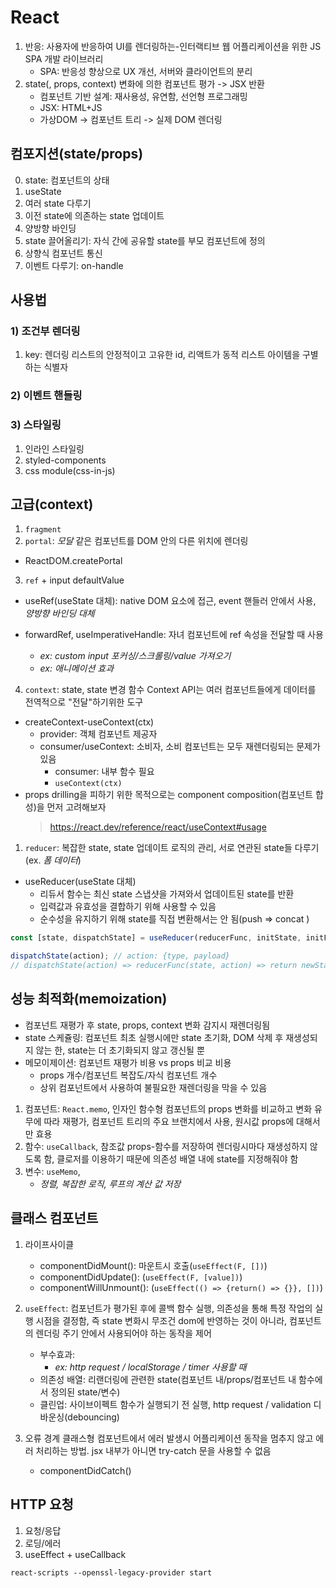 # React

1. 반응: 사용자에 반응하여 UI를 렌더링하는-인터랙티브 웹 어플리케이션을 위한 JS SPA 개발 라이브러리
   - SPA: 반응성 향상으로 UX 개선, 서버와 클라이언트의 분리
2. state(, props, context) 변화에 의한 컴포넌트 평가 -> JSX 반환
   - 컴포넌트 기반 설계: 재사용성, 유연함, 선언형 프로그래밍
   - JSX: HTML+JS
   - 가상DOM -> 컴포넌트 트리 -> 실제 DOM 렌더링

## 컴포지션(state/props)

0. state: 컴포넌트의 상태
1. useState
2. 여러 state 다루기
3. 이전 state에 의존하는 state 업데이트
4. 양방향 바인딩
5. state 끌어올리기: 자식 간에 공유할 state를 부모 컴포넌트에 정의
6. 상향식 컴포넌트 통신
7. 이벤트 다루기: on-handle

## 사용법

### 1) 조건부 렌더링

1. key: 렌더링 리스트의 안정적이고 고유한 id, 리액트가 동적 리스트 아이템을 구별하는 식별자

### 2) 이벤트 핸들링

### 3) 스타일링

1. 인라인 스타일링
2. styled-components
3. css module(css-in-js)

## 고급(context)

1. `fragment`
2. `portal`: _모달_ 같은 컴포넌트를 DOM 안의 다른 위치에 렌더링

- ReactDOM.createPortal

3. `ref` + input defaultValue

- useRef(useState 대체): native DOM 요소에 접근, event 핸들러 안에서 사용, _양방향 바인딩 대체_

- forwardRef, useImperativeHandle: 자녀 컴포넌트에 ref 속성을 전달할 때 사용
  - _ex: custom input 포커싱/스크롤링/value 가져오기_
  - _ex: 애니메이션 효과_

4. `context`: state, state 변경 함수
   Context API는 여러 컴포넌트들에게 데이터를 전역적으로 "전달"하기위한 도구

- createContext-useContext(ctx)
  - provider: 객체 컴포넌트 제공자
  - consumer/useContext: 소비자, 소비 컴포넌트는 모두 재렌더링되는 문제가 있음
    - consumer: 내부 함수 필요
    - `useContext(ctx)`
- props drilling을 피하기 위한 목적으로는 component composition(컴포넌트 합성)을 먼저 고려해보자
  > https://react.dev/reference/react/useContext#usage

1. `reducer`: 복잡한 state, state 업데이트 로직의 관리, 서로 연관된 state들 다루기(ex. _폼 데이터_)

- useReducer(useState 대체)
  - 리듀서 함수는 최신 state 스냅샷을 가져와서 업데이트된 state를 반환
  - 입력값과 유효성을 결합하기 위해 사용할 수 있음
  - 순수성을 유지하기 위해 state를 직접 변환해서는 안 됨(push => concat )

```js
const [state, dispatchState] = useReducer(reducerFunc, initState, initFunc);

dispatchState(action); // action: {type, payload}
// dispatchState(action) => reducerFunc(state, action) => return newState
```

## 성능 최적화(memoization)

- 컴포넌트 재평가 후 state, props, context 변화 감지시 재렌더링됨
- state 스케쥴링: 컴포넌트 최초 실행시에만 state 초기화, DOM 삭제 후 재생성되지 않는 한, state는 더 초기화되지 않고 갱신될 뿐
- 메모이제이션: 컴포넌트 재평가 비용 vs props 비교 비용
  - props 개수/컴포넌트 복잡도/자식 컴포넌트 개수
  - 상위 컴포넌트에서 사용하여 불필요한 재렌더링을 막을 수 있음

1. 컴포넌트: `React.memo`, 인자인 함수형 컴포넌트의 props 변화를 비교하고 변화 유무에 따라 재평가, 컴포넌트 트리의 주요 브랜치에서 사용, 원시값 props에 대해서만 효용
2. 함수: `useCallback`, 참조값 props-함수를 저장하여 렌더링시마다 재생성하지 않도록 함, 클로저를 이용하기 때문에 의존성 배열 내에 state를 지정해줘야 함
3. 변수: `useMemo`,
   - _정렬, 복잡한 로직, 루프의 계산 값 저장_

## 클래스 컴포넌트

1. 라이프사이클

   - componentDidMount(): 마운트시 호출(`useEffect(F, [])`)
   - componentDidUpdate(): (`useEffect(F, [value])`)
   - componentWillUnmount(): (`useEffect(() => {return() => {}}, [])`)

2. `useEffect`: 컴포넌트가 평가된 후에 콜백 함수 실행, 의존성을 통해 특정 작업의 실행 시점을 결정함, 즉 state 변화시 무조건 dom에 반영하는 것이 아니라, 컴포넌트의 렌더링 주기 안에서 사용되어야 하는 동작을 제어

   - 부수효과:
     - _ex: http request / localStorage / timer 사용할 때_
   - 의존성 배열: 리랜더링에 관련한 state(컴포넌트 내/props/컴포넌트 내 함수에서 정의된 state/변수)
   - 클린업: 사이브이펙트 함수가 실행되기 전 실행, http request / validation 디바운싱(debouncing)

3. 오류 경계
   클래스형 컴포넌트에서 에러 발생시 어플리케이션 동작을 멈추지 않고 에러 처리하는 방법. jsx 내부가 아니면 try-catch 문을 사용할 수 없음
   - componentDidCatch()

## HTTP 요청

1. 요청/응답
2. 로딩/에러
3. useEffect + useCallback

`react-scripts --openssl-legacy-provider start`

